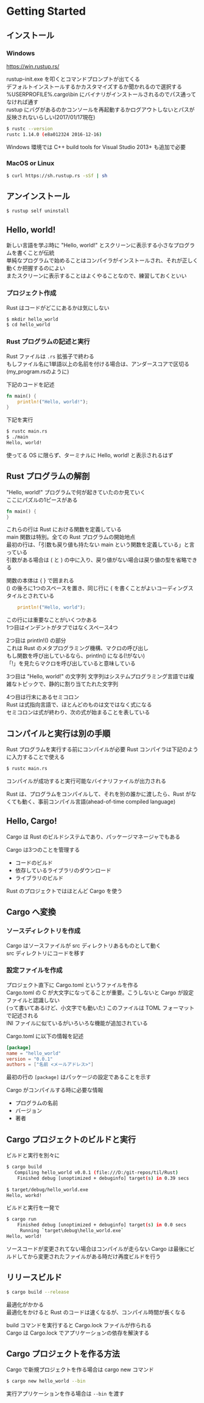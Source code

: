 # Getting Started

## インストール

### Windows

https://win.rustup.rs/

rustup-init.exe を叩くとコマンドプロンプトが出てくる  
デフォルトインストールするかカスタマイズするか聞かれるので選択する  
%USERPROFILE%\.cargo\bin にバイナリがインストールされるのでパス通ってなければ通す  
rustup にバグがあるのかコンソールを再起動するかログアウトしないとパスが反映されないらしい(2017/01/17現在)

``` bash
$ rustc --version
rustc 1.14.0 (e8a012324 2016-12-16)
```

Windows 環境では C++ build tools for Visual Studio 2013+ も追加で必要

### MacOS or Linux

```bash
$ curl https://sh.rustup.rs -sSf | sh
```

## アンインストール

```bash
$ rustup self uninstall
```

## Hello, world!

新しい言語を学ぶ時に "Hello, world!" とスクリーンに表示する小さなプログラムを書くことが伝統  
単純なプログラムで始めることはコンパイラがインストールされ、それが正しく動くか把握するのによい  
またスクリーンに表示することはよくやることなので、練習しておくといい

### プロジェクト作成

Rust はコードがどこにあるかは気にしない

```bash
$ mkdir hello_world
$ cd hello_world
```

### Rust プログラムの記述と実行

Rust ファイルは `.rs` 拡張子で終わる  
もしファイル名に1単語以上の名前を付ける場合は、アンダースコアで区切る(my_program.rsのように)

下記のコードを記述

```rs
fn main() {
    println!("Hello, world!");
}
```

下記を実行

```bash
$ rustc main.rs
$ ./main
Hello, world!
```

使ってる OS に限らず、ターミナルに Hello, world! と表示されるはず

## Rust プログラムの解剖

"Hello, world!" プログラムで何が起きていたのか見ていく  
ここにパズルの1ピースがある

```rs
fn main() {
}
```

これらの行は Rust における関数を定義している  
main 関数は特別。全ての Rust プログラムの開始地点  
最初の行は、「引数も戻り値も持たない main という関数を定義している」と言っている  
引数がある場合は ( と ) の中に入り、戻り値がない場合は戻り値の型を省略できる

関数の本体は { } で囲まれる  
() の後ろに1つのスペースを置き、同じ行に { を書くことがよいコーディングスタイルとされている

```rs
    println!("Hello, world");
```

この行には重要なことがいくつかある  
1つ目はインデントがタブではなくスペース4つ

2つ目は println!() の部分  
これは Rust のメタプログラミング機構、マクロの呼び出し  
もし関数を呼び出しているなら、println() になる(!がない)  
「!」を見たらマクロを呼び出していると意味している

3つ目は "Hello, world!" の文字列
文字列はシステムプログラミング言語では複雑なトピックで、静的に割り当てたれた文字列

4つ目は行末にあるセミコロン  
Rust は式指向言語で、ほとんどのものは文ではなく式になる  
セミコロンは式が終わり、次の式が始まることを表している

## コンパイルと実行は別の手順

Rust プログラムを実行する前にコンパイルが必要
Rust コンパイラは下記のように入力することで使える

```bash
$ rustc main.rs
```

コンパイルが成功すると実行可能なバイナリファイルが出力される

Rust は、プログラムをコンパイルして、それを別の誰かに渡したら、Rust がなくても動く、事前コンパイル言語(ahead-of-time compiled language)

## Hello, Cargo!

Cargo は Rust のビルドシステムであり、パッケージマネージャでもある

Cargo は3つのことを管理する
- コードのビルド
- 依存しているライブラリのダウンロード
- ライブラリのビルド

Rust のプロジェクトではほとんど Cargo を使う

## Cargo へ変換

### ソースディレクトリを作成

Cargo はソースファイルが src ディレクトリあるものとして動く  
src ディレクトリにコードを移す

### 設定ファイルを作成

プロジェクト直下に Cargo.toml というファイルを作る  
Cargo.toml の C が大文字になってることが重要。こうしないと Cargo が設定ファイルと認識しない  
(って書いてあるけど、小文字でも動いた)
このファイルは TOML フォーマットで記述される  
INI ファイルに似ているがいろいろな機能が追加されている

Cargo.toml に以下の情報を記述

```toml
[package]
name = "hello_world"
version = "0.0.1"
authors = ["名前 <メールアドレス>"]
```

最初の行の `[package]` はパッケージの設定であることを示す  

Cargo がコンパイルする時に必要な情報
- プログラムの名前
- バージョン
- 著者

## Cargo プロジェクトのビルドと実行

ビルドと実行を別々に

```bash
$ cargo build
   Compiling hello_world v0.0.1 (file:///D:/git-repos/til/Rust)
    Finished debug [unoptimized + debuginfo] target(s) in 0.39 secs
    
$ target/debug/hello_world.exe
Hello, workd!
```

ビルドと実行を一発で

```bash
$ cargo run
    Finished debug [unoptimized + debuginfo] target(s) in 0.0 secs
     Running `target\debug\hello_world.exe`
Hello, world!
```

ソースコードが変更されてない場合はコンパイルが走らない
Cargo は最後にビルドしてから変更されたファイルがある時だけ再度ビルドを行う

## リリースビルド

```bash
$ cargo build --release
```

最適化がかかる  
最適化をかけると Rust のコードは速くなるが、コンパイル時間が長くなる

build コマンドを実行すると Cargo.lock ファイルが作られる  
Cargo は Cargo.lock でアプリケーションの依存を解決する

## Cargo プロジェクトを作る方法

Cargo で新規プロジェクトを作る場合は cargo new コマンド

```bash
$ cargo new hello_world --bin
```

実行アプリケーションを作る場合は `--bin` を渡す
